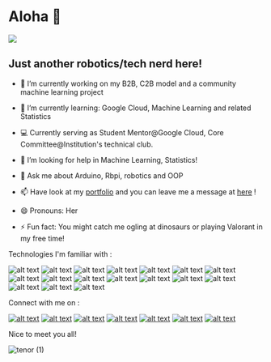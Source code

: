 # Aloha 👋

![](https://komarev.com/ghpvc/?username=ErzaTitania-2001&label=PROFILE+VISITORS&color=blue&style=flat-square)


## Just another robotics/tech nerd here!

- 🔭 I’m currently working on my B2B, C2B model and a community machine learning project
- 🌱 I’m currently learning: Google Cloud, Machine Learning and related Statistics 
- :computer: Currently serving as Student Mentor@Google Cloud, Core Committee@Institution's technical club.
- 🤔 I’m looking for help in Machine Learning, Statistics!
- 💬 Ask me about Arduino, Rbpi, robotics and OOP 
- 📫 Have look at my [portfolio](https://ahana-pal-portfolio.netlify.app) and you can leave me a message at [here](https://email-feedback.netlify.app/) !
- 😄 Pronouns: Her

- ⚡ Fun fact: You might catch me ogling at dinosaurs or playing Valorant in my free time!

Technologies I'm familiar with : 

<!-- display the social media buttons in your README -->

![alt text][8.1]
![alt text][9.1]
![alt text][10.1]
![alt text][11.1]
![alt text][12.1]
![alt text][13.1]
![alt text][14.1]
![alt text][15.1]
![alt text][16.1]
![alt text][17.1]
![alt text][18.1]
![alt text][19.1]
![alt text][20.1]
![alt text][21.1]
![alt text][22.1]
![alt text][23.1]
![alt text][24.1]

<!-- links to social media icons -->
<!-- no need to change these -->

<!-- icons with padding -->

[8.1]:  https://img.shields.io/badge/Python-3776AB?style=for-the-badge&logo=python&logoColor=white
[9.1]: https://img.shields.io/badge/HTML5-E34F26?style=for-the-badge&logo=html5&logoColor=white
[10.1]: https://img.shields.io/badge/CSS3-1572B6?style=for-the-badge&logo=css3&logoColor=white
[11.1]: https://img.shields.io/badge/JavaScript-F7DF1E?style=for-the-badge&logo=javascript&logoColor=black
[12.1]: https://img.shields.io/badge/C%2B%2B-00599C?style=for-the-badge&logo=c%2B%2B&logoColor=white
[13.1]: https://img.shields.io/badge/Java-ED8B00?style=for-the-badge&logo=java&logoColor=white
[14.1]: https://img.shields.io/badge/Kotlin-0095D5?&style=for-the-badge&logo=kotlin&logoColor=white
[15.1]: https://img.shields.io/badge/Keras-D00000?style=for-the-badge&logo=Keras&logoColor=white
[16.1]: https://img.shields.io/badge/MySQL-00000F?style=for-the-badge&logo=mysql&logoColor=white
[17.1]: https://img.shields.io/badge/Markdown-000000?style=for-the-badge&logo=markdown&logoColor=white
[18.1]: https://img.shields.io/badge/React-20232A?style=for-the-badge&logo=react&logoColor=61DAFB
[19.1]: https://img.shields.io/badge/kubernetes-326ce5.svg?&style=for-the-badge&logo=kubernetes&logoColor=white
[20.1]: https://img.shields.io/badge/Google_Cloud-4285F4?style=for-the-badge&logo=google-cloud&logoColor=white
[21.1]: https://img.shields.io/badge/Netlify-00C7B7?style=for-the-badge&logo=netlify&logoColor=white

[22.1]: https://img.shields.io/badge/Visual_Studio_2019-5C2D91?style=for-the-badge&logo=visual%20studio&logoColor=white
[23.1]: https://img.shields.io/badge/Arduino_IDE-00979D?style=for-the-badge&logo=arduino&logoColor=white
[24.1]: https://img.shields.io/badge/Spyder-838485?style=for-the-badge&logo=spyder%20ide&logoColor=maroon

Connect with me on : 
<!-- display the social media buttons in your README -->

[![alt text][1.1]][1]
[![alt text][2.1]][2]
[![alt text][3.1]][3]
[![alt text][4.1]][4]
[![alt text][5.1]][5]
[![alt text][6.1]][6]
[![alt text][7.1]][7]

<!-- links to social media icons -->
<!-- no need to change these -->

<!-- icons with padding -->

[1.1]:  https://img.shields.io/badge/LinkedIn-0077B5?style=for-the-badge&logo=linkedin&logoColor=white
[2.1]: https://img.shields.io/badge/Discord-7289DA?style=for-the-badge&logo=discord&logoColor=white
[3.1]: https://img.shields.io/badge/Instagram-E4405F?style=for-the-badge&logo=instagram&logoColor=white
[4.1]: https://img.shields.io/badge/Twitter-1DA1F2?style=for-the-badge&logo=twitter&logoColor=white
[5.1]: https://img.shields.io/badge/Facebook-1877F2?style=for-the-badge&logo=facebook&logoColor=white
[6.1]: https://img.shields.io/badge/Qwiklabs-Google--Cloud-red
[7.1]: https://img.shields.io/badge/-Hackerrank-2EC866?style=for-the-badge&logo=HackerRank&logoColor=white
<!-- links to your social media accounts -->
<!-- update these accordingly -->

[1]: https://www.linkedin.com/in/ahana-pal-5852771b2/
[2]: https://discord.com/users/625172911212462091/
[3]: https://www.instagram.com/ahoyahana/
[4]: https://twitter.com/Toothpi56823329
[5]: https://www.facebook.com/ahana.pal.710
[6]: https://www.qwiklabs.com/public_profiles/427132e0-e5f7-47b7-ae31-9d0a9071e5e7
[7]: https://www.hackerrank.com/lohoripal2001 

Nice to meet you all! 

![tenor (1)](https://user-images.githubusercontent.com/59911272/121473014-a6e75300-c9df-11eb-8007-2f3d216f47af.gif)
